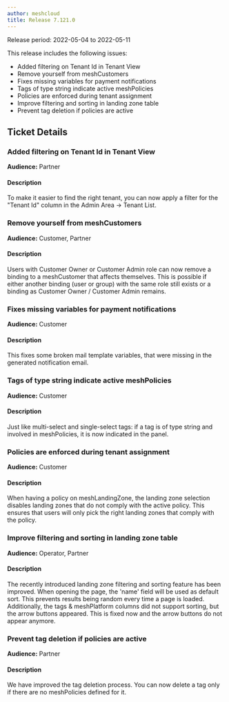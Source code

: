 ```yaml
---
author: meshcloud
title: Release 7.121.0
---
```


Release period: 2022-05-04 to 2022-05-11

This release includes the following issues:
* Added filtering on Tenant Id in Tenant View
* Remove yourself from meshCustomers
* Fixes missing variables for payment notifications
* Tags of type string indicate active meshPolicies
* Policies are enforced during tenant assignment
* Improve filtering and sorting in landing zone table
* Prevent tag deletion if policies are active
<!--truncate-->

## Ticket Details
### Added filtering on Tenant Id in Tenant View
**Audience:** Partner


#### Description
To make it easier to find the right tenant, you can now apply a filter for the "Tenant Id" column in the
Admin Area -> Tenant List.

### Remove yourself from meshCustomers
**Audience:** Customer, Partner


#### Description
Users with Customer Owner or Customer Admin role can now remove a binding to a meshCustomer that affects themselves. 
This is possible if either another binding (user or group) with the same role still exists or a binding 
as Customer Owner / Customer Admin remains.

### Fixes missing variables for payment notifications
**Audience:** Customer


#### Description
This fixes some broken mail template variables, that were missing in the generated
notification email.

### Tags of type string indicate active meshPolicies
**Audience:** Customer


#### Description
Just like multi-select and single-select tags: if a tag is of type string and involved in meshPolicies, it is now indicated in the panel.

### Policies are enforced during tenant assignment
**Audience:** Customer


#### Description
When having a policy on meshLandingZone, the landing zone selection disables landing zones that do not comply with the active policy. This ensures that users will only pick the right landing zones that comply with the policy.

### Improve filtering and sorting in landing zone table
**Audience:** Operator, Partner


#### Description
The recently introduced landing zone filtering and sorting feature has been improved. When opening the page,
the 'name' field will be used as default sort. This prevents results being random every time a page is loaded.
Additionally, the tags & meshPlatform columns did not support sorting, but the arrow buttons appeared.
This is fixed now and the arrow buttons do not appear anymore.

### Prevent tag deletion if policies are active
**Audience:** Partner


#### Description
We have improved the tag deletion process. You can now delete a tag only if there are no meshPolicies defined for it.

